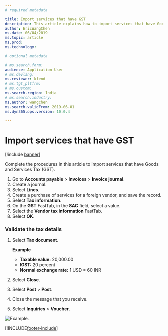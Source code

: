 ```yaml
---
# required metadata

title: Import services that have GST
description: This article explains how to import services that have Goods and Services Tax (GST).
author: EricWangChen
ms.date: 06/04/2019
ms.topic: article
ms.prod: 
ms.technology: 

# optional metadata

# ms.search.form: 
audience: Application User
# ms.devlang: 
ms.reviewer: kfend
# ms.tgt_pltfrm: 
# ms.custom: 
ms.search.region: India
# ms.search.industry: 
ms.author: wangchen
ms.search.validFrom: 2019-06-01
ms.dyn365.ops.version: 10.0.4

---
```


# Import services that have GST

[!include [banner](../../includes/banner.md)]

Complete the procedures in this article to import services that have Goods and Services Tax (GST).

1. Go to **Accounts payable** \> **Invoices** \> **Invoice journal**.
2. Create a journal.
3. Select **Lines**.
4. Create a purchase of services for a foreign vendor, and save the record.
5. Select **Tax information**.
6. On the **GST** FastTab, in the **SAC** field, select a value.
7. Select the **Vendor tax information** FastTab.
8. Select **OK**.

### Validate the tax details

1. Select **Tax document**.

    **Example**

    - **Taxable value:** 20,000.00
    - **IGST:** 20 percent
    - **Normal exchange rate:** 1 USD = 60 INR

2. Select **Close**.
3. Select **Post** \> **Post**.
4. Close the message that you receive.
5. Select **Inquiries** \> **Voucher**.

![Example.](../media/Annotation-2019-05-21-104142.png)


[!INCLUDE[footer-include](../../../includes/footer-banner.md)]
